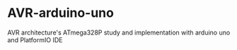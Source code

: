 # AVR-arduino-uno
AVR architecture's ATmega328P study and implementation with arduino uno and PlatformIO IDE
